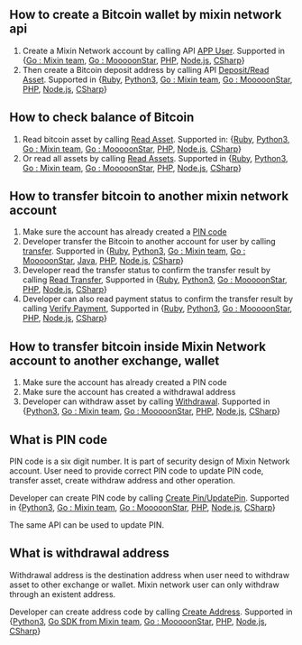 
## How to create a Bitcoin wallet by mixin network api
1. Create a Mixin Network account by calling API [APP User](https://developers.mixin.one/api/alpha-mixin-network/app-user/). Supported in {[Go : Mixin team](https://github.com/MixinNetwork/bot-api-go-client/blob/d9ba64afb222b7603343a18f7a3184337d28490d/user.go#L18), [Go : MooooonStar](https://github.com/MooooonStar/mixin-sdk-go/blob/86ceb8befd01e7fc7004f161cd1abf3ac69e4bf3/network/network.go#L169), [PHP](https://github.com/ExinOne/mixin-sdk-php/blob/c5753262672a162fddd77af94e0aa1e22c1ccbf2/src/Apis/Network.php#L112), [Node.js](), [CSharp](https://github.com/ibigbug/Mixin-SDK-CSharp/blob/aa4d8855fb8f6d13af67b77a777a240702fb1e8a/Mixin.Network/Network.cs#L174)}
2. Then create a Bitcoin deposit address by calling API [Deposit/Read Asset](https://developers.mixin.one/api/alpha-mixin-network/deposit/). Supported in {[Ruby](https://github.com/an-lee/mixin_bot/blob/8bf4ee4e8f1d46e897275760147fa02aaab35d62/lib/mixin_bot/api/me.rb#L29), [Python3](https://github.com/includeleec/mixin-python3-sdk/blob/631094e95b5b405b033fb200c5f0314a6aee5205/mixin_api.py#L464), [Go : Mixin team](https://github.com/MixinNetwork/bot-api-go-client/blob/0a312e20e4595767b8df29cc4289cb1b36ed1571/asset.go#L46), [Go : MooooonStar](https://github.com/MooooonStar/mixin-sdk-go/blob/86ceb8befd01e7fc7004f161cd1abf3ac69e4bf3/network/network.go#L42), [PHP](https://github.com/ExinOne/mixin-sdk-php/blob/3491a33cb70ce298f0b14ba3c907da15cd01f1fc/config/config.php#L45), [Node.js](https://github.com/wangshijun/mixin-node-client/blob/0fa893441f900bb0db65788507c293aba11f00d3/lib/endpoints.js#L122), [CSharp](https://github.com/ibigbug/Mixin-SDK-CSharp/blob/aa4d8855fb8f6d13af67b77a777a240702fb1e8a/Mixin.Network/Network.cs#L36)}


## How to check balance of Bitcoin
1. Read bitcoin asset by calling [Read Asset](https://developers.mixin.one/api/alpha-mixin-network/read-asset/). Supported in: {[Ruby](https://github.com/an-lee/mixin_boGoSDKt/blob/8bf4ee4e8f1d46e897275760147fa02aaab35d62/lib/mixin_bot/api/me.rb#L29), [Python3](https://github.com/includeleec/mixin-python3-sdk/blob/631094e95b5b405b033fb200c5f0314a6aee5205/mixin_api.py#L464), [Go : Mixin team](https://github.com/MixinNetwork/bot-api-go-client/blob/0a312e20e4595767b8df29cc4289cb1b36ed1571/asset.go#L46), [Go : MooooonStar](https://github.com/MooooonStar/mixin-sdk-go/blob/86ceb8befd01e7fc7004f161cd1abf3ac69e4bf3/network/network.go#L114), [PHP](https://github.com/ExinOne/mixin-sdk-php/blob/c5753262672a162fddd77af94e0aa1e22c1ccbf2/src/Apis/Wallet.php#L147), [Node.js](https://github.com/wangshijun/mixin-node-client/blob/0fa893441f900bb0db65788507c293aba11f00d3/lib/endpoints.js#L15), [CSharp](https://github.com/ibigbug/Mixin-SDK-CSharp/blob/aa4d8855fb8f6d13af67b77a777a240702fb1e8a/Mixin.Network/Network.cs#L107)}
2. Or read all assets by calling [Read Assets](https://developers.mixin.one/api/alpha-mixin-network/read-assets/). Supported in {[Ruby](https://github.com/an-lee/mixin_bot/blob/8bf4ee4e8f1d46e897275760147fa02aaab35d62/lib/mixin_bot/api/me.rb#L22), [Python3](https://github.com/includeleec/mixin-python3-sdk/blob/631094e95b5b405b033fb200c5f0314a6aee5205/mixin_api.py#L237), [Go : Mixin team](https://github.com/MixinNetwork/bot-api-go-client/blob/0a312e20e4595767b8df29cc4289cb1b36ed1571/asset.go#L22), [Go : MooooonStar](https://github.com/MooooonStar/mixin-sdk-go/blob/86ceb8befd01e7fc7004f161cd1abf3ac69e4bf3/network/network.go#L118), [PHP](https://github.com/ExinOne/mixin-sdk-php/blob/c5753262672a162fddd77af94e0aa1e22c1ccbf2/src/Apis/Wallet.php#L135), [Node.js](https://github.com/wangshijun/mixin-node-client/blob/0fa893441f900bb0db65788507c293aba11f00d3/lib/endpoints.js#L11), [CSharp](https://github.com/ibigbug/Mixin-SDK-CSharp/blob/aa4d8855fb8f6d13af67b77a777a240702fb1e8a/Mixin.Network/Network.cs#L112)}

## How to transfer bitcoin to another mixin network account
1. Make sure the account has already created a [PIN code](#PIN-code-introduction)
2. Developer transfer the Bitcoin to another account for user by calling [transfer](https://developers.mixin.one/api/alpha-mixin-network/transfer/). Supported in {[Ruby](https://github.com/an-lee/mixin_bot/blob/8bf4ee4e8f1d46e897275760147fa02aaab35d62/lib/mixin_bot/api/transfer.rb#L4), [Python3](https://github.com/includeleec/mixin-python3-sdk/blob/631094e95b5b405b033fb200c5f0314a6aee5205/mixin_api.py#L429), [Go : Mixin team](https://github.com/MixinNetwork/bot-api-go-client/blob/d9ba64afb222b7603343a18f7a3184337d28490d/transfer.go#L19), [Go : MooooonStar](https://github.com/MooooonStar/mixin-sdk-go/blob/86ceb8befd01e7fc7004f161cd1abf3ac69e4bf3/network/network.go#L136), [Java](https://github.com/qige-one/mixin_java_sdk/blob/7737a800189ebd9d0d7c008d195ea109c0f30f59/src/main/java/one/mixin/api/MixinBot.java#L123), [PHP](https://github.com/ExinOne/mixin-sdk-php/blob/c5753262672a162fddd77af94e0aa1e22c1ccbf2/src/Apis/Wallet.php#L206), [Node.js](https://github.com/wangshijun/mixin-node-client/blob/0fa893441f900bb0db65788507c293aba11f00d3/lib/endpoints.js#L206), [CSharp](https://github.com/ibigbug/Mixin-SDK-CSharp/blob/aa4d8855fb8f6d13af67b77a777a240702fb1e8a/Mixin.Network/Network.cs#L129)}
3. Developer read the transfer status to confirm the transfer result by calling [Read Transfer](https://developers.mixin.one/api/alpha-mixin-network/read-transfer/), Supported in {[Ruby](https://github.com/an-lee/mixin_bot/blob/8bf4ee4e8f1d46e897275760147fa02aaab35d62/lib/mixin_bot/api/transfer.rb#L29), [Python3](https://github.com/includeleec/mixin-python3-sdk/blob/631094e95b5b405b033fb200c5f0314a6aee5205/mixin_api.py#L444), [Go : MooooonStar](https://github.com/MooooonStar/mixin-sdk-go/blob/86ceb8befd01e7fc7004f161cd1abf3ac69e4bf3/network/network.go#L157), [PHP](), [Node.js](), [CSharp]()}
4. Developer can also read payment status to confirm the transfer result  by calling [Verify Payment](https://developers.mixin.one/api/alpha-mixin-network/verify-payment/), Supported in {[Ruby](https://github.com/an-lee/mixin_bot/blob/8bf4ee4e8f1d46e897275760147fa02aaab35d62/lib/mixin_bot/api/payment.rb#L14), [Python3](https://github.com/includeleec/mixin-python3-sdk/blob/631094e95b5b405b033fb200c5f0314a6aee5205/mixin_api.py#L450), [Go : MooooonStar](https://github.com/MooooonStar/mixin-sdk-go/blob/86ceb8befd01e7fc7004f161cd1abf3ac69e4bf3/network/network.go#L124), [PHP](https://github.com/ExinOne/mixin-sdk-php/blob/c5753262672a162fddd77af94e0aa1e22c1ccbf2/src/Apis/Wallet.php#L238), [Node.js](https://github.com/wangshijun/mixin-node-client/blob/0fa893441f900bb0db65788507c293aba11f00d3/lib/endpoints.js#L254), [CSharp](https://github.com/ibigbug/Mixin-SDK-CSharp/blob/aa4d8855fb8f6d13af67b77a777a240702fb1e8a/Mixin.Network/Network.cs#L117)}

## How to transfer bitcoin inside Mixin Network account to another exchange, wallet
1. Make sure the account has already created a PIN code
2. Make sure the account has created a withdrawal address
3. Developer can withdraw asset by calling [Withdrawal](https://developers.mixin.one/api/alpha-mixin-network/withdrawal/). Supported in {[Python3](https://github.com/includeleec/mixin-python3-sdk/blob/631094e95b5b405b033fb200c5f0314a6aee5205/mixin_api.py#L372), [Go : Mixin team](https://github.com/MixinNetwork/bot-api-go-client/blob/76dedacc3f403d486957cff831b1877f707f263d/withdrawal.go#L18), [Go : MooooonStar](https://github.com/MooooonStar/mixin-sdk-go/blob/86ceb8befd01e7fc7004f161cd1abf3ac69e4bf3/network/user.go#L55), [PHP](https://github.com/ExinOne/mixin-sdk-php/blob/c5753262672a162fddd77af94e0aa1e22c1ccbf2/src/Apis/Wallet.php#L178), [Node.js](https://github.com/wangshijun/mixin-node-client/blob/0fa893441f900bb0db65788507c293aba11f00d3/lib/endpoints.js#L98), [CSharp](https://github.com/ibigbug/Mixin-SDK-CSharp/blob/aa4d8855fb8f6d13af67b77a777a240702fb1e8a/Mixin.Network/Network.cs#L73)}


## What is PIN code
PIN code is a six digit number. It is part of security design of Mixin Network account. User need to provide correct PIN code to update PIN code, transfer asset, create withdraw address and other operation.

Developer can create PIN code by calling [Create Pin/UpdatePin](https://developers.mixin.one/api/alpha-mixin-network/create-pin/). Supported in {[Python3](https://github.com/includeleec/mixin-python3-sdk/blob/631094e95b5b405b033fb200c5f0314a6aee5205/mixin_api.py#L339), [Go : Mixin team](https://github.com/MixinNetwork/bot-api-go-client/blob/0a312e20e4595767b8df29cc4289cb1b36ed1571/examples/wallet.go#L68), [Go : MooooonStar](https://github.com/MooooonStar/mixin-sdk-go/blob/86ceb8befd01e7fc7004f161cd1abf3ac69e4bf3/network/network.go#L15), [PHP](https://github.com/ExinOne/mixin-sdk-php/blob/c8b895fa459c4a1594435ddc7ffdead719d33a63/src/Apis/Pin.php#L21), [Node.js](https://github.com/wangshijun/mixin-node-client/blob/0fa893441f900bb0db65788507c293aba11f00d3/lib/endpoints.js#L181), [CSharp](https://github.com/ibigbug/Mixin-SDK-CSharp/blob/aa4d8855fb8f6d13af67b77a777a240702fb1e8a/Mixin.Network/Network.cs#L20)}

The same API can be used to update PIN.
## What is withdrawal address
Withdrawal address is the destination address when user need to withdraw asset to other exchange or wallet. Mixin network user can only withdraw through an existent address.

Developer can create address code by calling [Create Address](https://developers.mixin.one/api/alpha-mixin-network/create-address/). Supported in {[Python3](https://github.com/includeleec/mixin-python3-sdk/blob/631094e95b5b405b033fb200c5f0314a6aee5205/mixin_api.py#L393), [Go SDK from Mixin team](https://github.com/MixinNetwork/bot-api-go-client/blob/0a312e20e4595767b8df29cc4289cb1b36ed1571/address.go#L29), [Go : MooooonStar](https://github.com/MooooonStar/mixin-sdk-go/blob/86ceb8befd01e7fc7004f161cd1abf3ac69e4bf3/network/network.go#L73), [PHP](https://github.com/ExinOne/mixin-sdk-php/blob/c5753262672a162fddd77af94e0aa1e22c1ccbf2/src/Apis/Wallet.php#L25), [Node.js](https://github.com/wangshijun/mixin-node-client/blob/0fa893441f900bb0db65788507c293aba11f00d3/lib/endpoints.js#L48), [CSharp](https://github.com/ibigbug/Mixin-SDK-CSharp/blob/aa4d8855fb8f6d13af67b77a777a240702fb1e8a/Mixin.Network/Network.cs#L52)}
